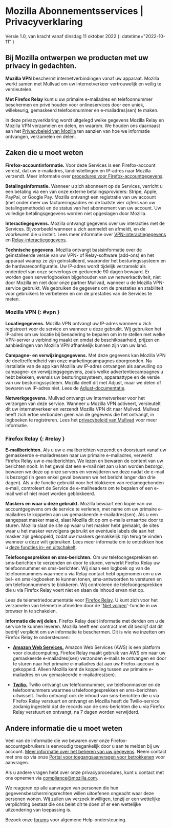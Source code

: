 ﻿# Mozilla Abonnementsservices | Privacyverklaring

Versie 1.0, van kracht vanaf dinsdag 11 oktober 2022
{: datetime="2022-10-11" }

## Bij Mozilla ontwerpen we producten met uw privacy in gedachten.

__Mozilla VPN__ beschermt internetverbindingen vanaf uw apparaat. Mozilla werkt samen met Mullvad om uw internetverkeer vertrouwelijk en veilig te versleutelen.

__Met Firefox Relay__ kunt u uw primaire e-mailadres en telefoonnummer beschermen en privé houden voor onlineservices door een uniek, willekeurig, gemaskeerd telefoonnummer en e-mailadres(sen) te maken.

In deze privacyverklaring wordt uitgelegd welke gegevens Mozilla Relay en Mozilla VPN verzamelen en delen, en waarom. We houden ons daarnaast aan het [Privacybeleid van Mozilla](https://www.mozilla.org/privacy/) ten aanzien van hoe we informatie ontvangen, verzamelen en delen.

## Zaken die u moet weten

__Firefox-accountinformatie.__ Voor deze Services is een Firefox-account vereist, dat uw e-mailadres, landinstellingen en IP-adres naar Mozilla verzendt. Meer informatie over [procedures voor Firefox-accountgegevens](https://www.mozilla.org/privacy/firefox/#firefox-accounts-join-firefox).

__Betalingsinformatie.__ Wanneer u zich abonneert op de Services, verricht u een betaling via een van onze externe betalingsproviders: Stripe, Apple, PayPal, or Google Pay. Mozilla ontvangt een registratie van uw account (met onder meer uw factureringsadres en de laatste vier cijfers van uw betalingsmethode) en de status van het abonnement van uw account. Uw volledige betalingsgegevens worden niet opgeslagen door Mozilla.

__Interactiegegevens.__ Mozilla ontvangt gegevens over uw interacties met de Services. Bijvoorbeeld wanneer u zich aanmeldt en afmeldt, en de voorkeuren die u instelt. Lees meer informatie over [VPN-interactiegegevens](https://github.com/mozilla-mobile/mozilla-vpn-client/blob/main/glean/metrics.yaml) en [Relay-interactiegegevens](https://github.com/mozilla/fx-private-relay/blob/main/METRICS.md).

__Technische gegevens.__ Mozilla ontvangt basisinformatie over de geïnstalleerde versie van uw VPN- of Relay-software (add-ons) en het apparaat waarop ze zijn geïnstalleerd, waaronder het besturingssysteem en de hardwareconfiguratie. Uw IP-adres wordt tijdelijk verzameld als onderdeel van onze serverlogs en gedurende 90 dagen bewaard. Er worden geen serverlogboeken bijgehouden van uw netwerkactiviteit, niet door Mozilla en niet door onze partner Mullvad, wanneer u de Mozilla VPN-service gebruikt.
We gebruiken de gegevens om de prestaties en stabiliteit voor gebruikers te verbeteren en om de prestaties van de Services te meten.

### Mozilla VPN {: #vpn }

__Locatiegegevens.__ Mozilla VPN ontvangt uw IP-adres wanneer u zich registreert voor de service en wanneer u deze gebruikt. Wij gebruiken het IP-adres om uw locatie bij benadering te bepalen om in te stellen met welke VPN-server u verbinding maakt en omdat de beschikbaarheid, prijzen en aanbiedingen van Mozilla VPN afhankelijk kunnen zijn van uw land.

__Campagne- en verwijzingsgegevens.__ Met deze gegevens kan Mozilla VPN de doeltreffendheid van onze marketingcampagnes doorgronden. Na installatie van de app kan Mozilla uw IP-adres ontvangen als aanvulling op campagne- en verwijzingsgegevens, zoals welke advertentiecampagnes u hebt bekeken, evenals uw besturingssysteem, apparaattype en de versie van uw besturingssysteem. Mozilla deelt dit met Adjust, maar we delen of bewaren uw IP-adres niet. Lees de [Adjust-documentatie](https://github.com/mozilla-mobile/mozilla-vpn-client/blob/main/src/adjust/adjust.md).

__Netwerkgegevens.__ Mullvad ontvangt uw internetverkeer voor het verzorgen van deze service. Wanneer u Mozilla VPN activeert, versleutelt dit uw internetverkeer en verzendt Mozilla VPN dit naar Mullvad. Mullvad heeft zich ertoe verbonden geen van de gegevens die het ontvangt, in logboeken te registreren. Lees het [privacybeleid van Mullvad](https://mullvad.net/help/no-logging-data-policy/) voor meer informatie.

### Firefox Relay {: #relay }

__E-mailberichten.__ Als u uw e-mailberichten verzendt en doorstuurt vanaf uw gemaskeerde e-mailadressen naar uw primaire e-mailadres, verwerkt Firefox Relay uw e-mailberichten. We lezen en bewaren de content van uw berichten nooit. In het geval dat een e-mail niet aan u kan worden bezorgd, bewaren we deze op onze servers en verwijderen we deze nadat de e-mail is bezorgd (in geen enkel geval bewaren we het bericht langer dan drie dagen). Als u de functie gebruikt voor het blokkeren van reclamegebonden e-mail, controleert de Service de e-mailheaders om te bepalen of een e-mail wel of niet moet worden geblokkeerd.

__Maskers en waar u deze gebruikt.__ Mozilla bewaart een kopie van uw accountgegevens om de service te verlenen, met name om uw primaire e-mailadres te koppelen aan uw gemaskeerde e-mailadres(sen). Als u een aangepast masker maakt, slaat Mozilla dit op om e-mails ernaartoe door te sturen. Mozilla slaat de site op waar u het masker hebt gemaakt, de sites waar u het masker vervolgens gebruikt en eventuele labels die aan het masker zijn gekoppeld, zodat uw maskers gemakkelijk zijn terug te vinden wanneer u deze wilt gebruiken. Lees meer informatie om te ontdekken hoe u [deze functies in- en uitschakelt](https://relay.firefox.com/faq).

__Telefoongesprekken en sms-berichten.__ Om uw telefoongesprekken en sms-berichten te verzenden en door te sturen, verwerkt Firefox Relay uw telefoonnummer en sms-berichten. Wij slaan een logboek op van de telefoonnummers waarmee u via Relay contact hebt opgenomen om u uw bel- en sms-logboeken te kunnen tonen, sms-antwoorden te versturen en om telefoonnummers te blokkeren. Wij controleren de telefoongesprekken die u via Firefox Relay voert niet en slaan de inhoud ervan niet op.

Lees de telemetriedocumentatie voor [Firefox Relay](https://github.com/mozilla/fx-private-relay/blob/main/METRICS.md). U kunt zich voor het verzamelen van telemetrie afmelden door de '[Niet volgen](https://support.mozilla.org/kb/how-do-i-turn-do-not-track-feature)'-functie in uw browser in te schakelen.

__Informatie die wij delen.__ Firefox Relay deelt informatie met derden om u de service te kunnen leveren. Mozilla heeft een contract met dit bedrijf dat dit bedrijf verplicht om uw informatie te beschermen. Dit is wie we inzetten om Firefox Relay te ondersteunen:

* __[Amazon Web Services.](https://aws.amazon.com/privacy/)__ Amazon Web Services (AWS) is een platform voor cloudcomputing. Firefox Relay maakt gebruik van AWS om naar uw gemaskeerde e-mailadres(sen) verzonden e-mails te ontvangen en door te sturen naar het primaire e-mailadres dat aan uw Firefox-account is gekoppeld. Alleen Mozilla kent de koppeling tussen uw primaire e-mailadres en uw gemaskeerde e-mailadres(sen).

* __[Twilio.](https://www.twilio.com)__ Twilio ontvangt uw telefoonnummer, uw telefoonmasker en de telefoonnummers waarmee u telefoongesprekken en sms-berichten uitwisselt. Twilio ontvangt ook de inhoud van sms-berichten die u via Firefox Relay verstuurt en ontvangt en Mozilla heeft de Twilio-service zodanig ingesteld dat de records van de sms-berichten die u via Firefox Relay verstuurt en ontvangt, na 7 dagen worden verwijderd.

## Andere informatie die u moet weten

Veel van de informatie die we bewaren over onze Firefox-accountgebruikers is eenvoudig toegankelijk door u aan te melden bij uw account. [Meer informatie over het beheren van uw gegevens](https://support.mozilla.org/products/privacy-and-security/user-control). Neem contact met ons op via onze [Portal voor toegangsaanvragen voor betrokkenen](https://privacyportal.onetrust.com/webform/1350748f-7139-405c-8188-22740b3b5587/4ba08202-2ede-4934-a89e-f0b0870f95f0) voor aanvragen.

Als u andere vragen hebt over onze privacyprocedures, kunt u contact met ons opnemen via compliance@mozilla.com.

We reageren op alle aanvragen van personen die hun gegevensbeschermingsrechten willen uitoefenen ongeacht waar deze personen wonen. Wij zullen uw verzoek inwilligen, tenzij er een wettelijke verplichting bestaat die ons belet dit te doen of er een wettelijke uitzondering van toepassing is.

Bezoek onze [forums](https://support.mozilla.org/) voor algemene Help-ondersteuning.
